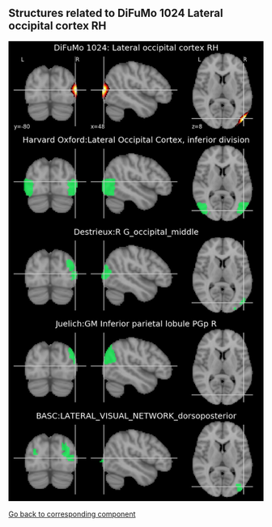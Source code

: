 


## Structures related to DiFuMo 1024 Lateral occipital cortex RH

![468](468.jpg "Structures related to DiFuMo 1024 Lateral occipital cortex RH")

[Go back to corresponding component](https://parietal-inria.github.io/DiFuMo/1024/html/468.html)